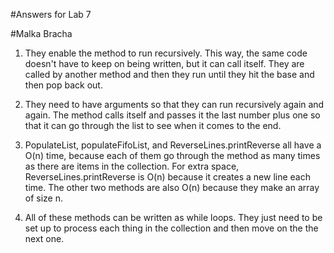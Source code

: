 #Answers for Lab 7

#Malka Bracha

1. They enable the method to run recursively. This way, the same code doesn't have to keep on being written, but it can call itself. They are called by another method and then they run until they hit the base and then pop back out.

2. They need to have arguments so that they can run recursively again and again. The method calls itself and passes it the last number plus one so that it can go through the list to see when it comes to the end.

3. PopulateList, populateFifoList, and ReverseLines.printReverse all have a O(n) time, because each of them go through the method as many times as there are items in the collection. For extra space, ReverseLines.printReverse is O(n) because it creates a new line each time. The other two methods are also O(n) because they make an array of size n.

4. All of these methods can be written as while loops. They just need to be set up to process each thing in the collection and then move on the the next one.